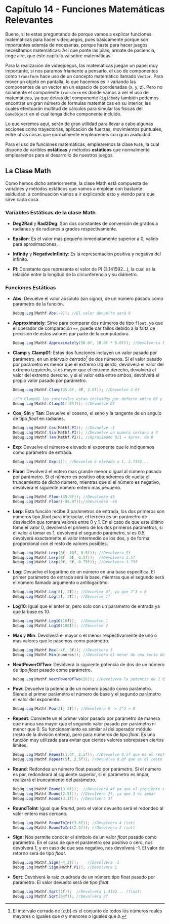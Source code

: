 # Capítulo 14 - Funciones Matemáticas Relevantes

Bueno, si te estas preguntando de porque vamos a explicar funciones matemáticas para hacer videojuegos, pues básicamente porque son importantes además de necesarias, porque hasta para hacer juegos necesitamos matemáticas. Así que ponte las pilas, armate de paciencia, coge aire, que este capítulo va sobre matemáticas.

Para la realización de videojuegos, las matemáticas juegan un papel muy importante, si nos paramos friamente a pensarlo, el uso de componentes como `transform` hace uso de un concepto matemático llamado `Vector`. Para mover un objeto en pantalla, lo que hacemos es ir variando las componentes de un vector en un espacio de coordenadas (x, y, z). Pero no solamente el componente `transform` es donde vamos a ver el uso de matemáticas, ya que detras del componente `Rigidbody` también podemos encontrar un gran número de formulas matemáticas en su interior, las cuales efectuarán multitud de cálculos para simular las físicas del `GameObject` en el cual tenga dicho componente incluido.

Lo que veremos aquí, serán de gran utilidad para llevar a cabo algunas acciones como trayectorias, aplicación de fuerzas, movimientos puntuales, entre otras cosas que normalmente emplearemos con gran asiduidad.

Para el uso de funciones matemáticas, emplearemos la clase `Math`, la cual dispone de varibles __estáticas__ y métodos __estáticos__ que normalmente emplearemos para el desarrollo de nuestros juegos.

## La Clase Math

Como hemos dicho anteriormente, la clase Math está compuesta de variables y métodos estáticos que vamos a emplear con bastante asiduidad, a continuación vamos a ir explicando esto y viendo para que sirve cada cosa.

### Variables Estáticas de la clase Math

 * __Deg2Rad__ y __Rad2Deg__: Son dos constantes de conversión de grados a radianes y de radianes a grados respectivamente.

 * __Epsilon__: Es el valor mas pequeño inmediatamente superior a 0, valido para aproximaciones.

 * __Infinity__ y __NegativeInfinity__: Es la representación positiva y negativa del infinito.

 * __PI__: Constante que representa el valor de PI (3.141592...), la cual es la relación entre la longitud de la circunferencia y su diámetro.

### Funciones Estáticas

 * __Abs__: Devuelve el valor absoluto (sin signo), de un número pasado como parámetro de la función.
     
     ```c#
     Debug.Log(Mathf.Abs(-8)); //El valor devuelto será 8
     ```

 * __Approximately__: Sirve para comparar dos números de tipo `float`, ya que el operador de comparación `==`, puede dar fallos debido a la falta de precisión de estos valores por parte de la computadora.

     ```c#
     Debug.Log(Mathf.Approximately(50.0f, 10.0f * 5.0f)); //Devolveria true por la consola
     ```

 * __Clamp__ y __Clamp01__: Estas dos funciones incluyen un valor pasado por parámetro, en un _intervalo cerrado[^1]_ de dos números. Si el valor pasado por parámetro es menor que el extremo izquierdo, devolverá el valor del extremo izquierdo, si es mayor que el extremo derecho, devolverá el valor del extremo derecho, y si el valor está entre ambos, devolverá el propio valor pasado por parámetro.

     ```c#
     Debug.Log(Mathf.Clamp(35.0f, 0f, 2.0f)); //Devuelve 2.0f

     //En Clamp01 los intervalos estan incluidos por defecto entre 0f y 1f
     Debug.Log(Mathf.Clamp01(-23f)); //Devuelve 0f
     ```

* __Cos__, __Sin__ y __Tan__: Devuelve el coseno, el seno y la tangente de un angulo de tipo _float_ en radianes.

     ```c#
     Debug.Log(Mathf.Cos(Mathf.PI)); //Devuelve -1
     Debug.Log(Mathf.Sin(Mathf.PI)); //Devuelve un numero cercano a 0
     Debug.Log(Mathf.Tan(Mathf.PI)); //Aproximado 0/1 = Aprox. de 0
     ```

* __Exp__: Devuelve el número __e__ elevado al exponente que le indiquemos como parámetro de entrada.

     ```c#
     Debug.Log(Mathf.Exp(1)); //Devuelve e elevado a 1, 2.7182...
     ```

* __Floor__: Devolverá el entero mas grande menor o igual al número pasado por parámetro. Si el número es positivo obtendremos de vuelta el truncamiento de dicho número, mientras que si el número es negativo, devolverá el siguiente número entero mas pequeño.

     ```c#
     Debug.Log(Mathf.Floor(45.9f)); //Devolvera 45
     Debug.Log(Mathf.Floor(-45.9f));//Devolvera -46
     ```

* __Lerp__: Esta función recibe 3 parámetros de entrada, los dos primeros son números tipo _float_ para interpolar, el tercero es un parámetro de desviación que tomara valores entre 0 y 1. En el caso de que este último tome el valor 0, devolverá el primero de los dos primeros parámetros, si el valor a tomar es 1, devolverá el segundo parámetro, si es 0.5, devolverá exactamente el valor intermedio de los dos, y de forma proporcional con el resto de valores posibles.

     ```c#
     Debug.Log(Mathf.Lerp(0f, 10f, 0.5f)); //Devolvera 5f
     Debug.Log(Mathf.Lerp(0f, 5f, 0.5f));  //Devolvera 2.5f
     Debug.Log(Mathf.Lerp(0f, 5f, 0.75f)); //Devolvera 3.75f
     ```

* __Log__: Devuelve el logaritmo de un número en una base específica. El primer parámetro de entrada será la base, mientras que el segundo será el número llamado argumento o antilogaritmo.

     ```c#
     Debug.Log(Mathf.Log(8f, 2f)); //Devuelve 3f, ya que 2^3 = 8
     Debug.Log(Mathf.Log(3f, 3f)); //Devuelve 1f
     ```

* __Log10__: Igual que el anterior, pero solo con un parametro de entrada ya que la base es 10.

     ```c#
     Debug.Log(Mathf.Log10(10f));  //Devuelve 1
     Debug.Log(Mathf.Log10(100f)); //Devuelve 2
     ```

* __Max__ y __Min__: Devolverá el mayor o el menor respectivamente de uno o mas valores que le pasemos como parámetro.

     ```c#
     Debug.Log(Mathf.Max(-4f, 3f)); //Devolvera 3
     Debug.Log(Mathf.Min(numeros)); //Devolvera el menor de una serie de numeros float pasados por un array llamada numeros
     ```

* __NextPowerOfTwo__: Devolverá la siguiente potencia de dos de un número de tipo _float_ pasado como parámetro.

     ```c#
     Debug.Log(Mathf.NextPowerOfTwo(26)); //Devolvera la potencia de 2 del siguiente superior a 26, que es el 32
     ```

* __Pow__: Devuelve la potencia de un número pasado como parámetro. Siendo el primer parámetro el número de base y el segundo parámetro el valor del exponente. 

     ```c#
     Debug.Log(Mathf.Pow(2f, 3f)); //Devolvera 8 -> 2^3 = 8
     ```

* __Repeat__: Convierte un el primer valor pasado por parámetro de manera que nunca sea mayor que el segundo valor pasado por parámetro ni menor que 0. Su funcionamiento es similar al del operador módulo (resto de la división entera), pero para números de tipo _float_. Es una función muy utilizada para evitar que ciertos valores sobrepasen ciertos límites.

     ```c#
     Debug.Log(Mathf.Repeat(3.0f, 2.5f)); //Devuelve 0.5f que es el resto de la division 3/2.5
     Debug.Log(Mathf.Repeat(5f, 2.5f)); //Devuelve 0.0f que es el resto de 5/2.5
     ```

* __Round__: Redondea un número float pasado por parámetro. Si el número es par, redondeará al siguiente superior, si el parámetro es impar, realizará el truncamiento del parámetro.

     ```c#
     Debug.Log(Mathf.Round(3.6f));  //Devolvera 4f ya que el siguiente superior es par
     Debug.Log(Mathf.Round(2.5f)); //Devolvera 2f, ya que 3 es impar
     Debug.Log(Mathf.Round(3.1f)); //Devolvera 3f

* __RoundToInt__: Igual que _Round_, pero el valor devuelto será el redondeo al valor entero mas cercano.

     ```c#
     Debug.Log(Mathf.RoundToInt(3.6f)); //Devolvera 4 (int)
     Debug.Log(Mathf.RoundToInt(2.5f)); //Devolvera 2 (int)
     ```

* __Sign__: Nos permite conocer el simbolo de un valor _float_ pasado como parámetro. En el caso de que el parámetro sea positivo o cero, nos devolverá 1, y en caso de que sea negativo, nos devolverá -1. El valor de retorno será de tipo _float_.

     ```c#
     Debug.Log(Mathf.Sign(-4.2f));    //Devolvera -1
     Debug.Log(Mathf.Sign(Mathf.PI)); //Devolvera 1
     ```

* __Sqrt__: Devolverá la raiz cuadrada de un número tipo float pasado por parámetro. El valor devuelto será de tipo _float_.

     ```c#
     Debug.Log(Mathf.Sqrt(2f));  //Devolvera 1.4142... (float)
     Debug.Log(Mathf.Sqrt(64f)); //Devolvera 8f
     ```

 [^1]:El intervalo cerrado de [_a_,_b_] es el conjunto de todos los números reales mayores o iguales que _a_ y menores o iguales que _b_.